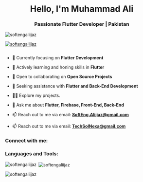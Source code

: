 <h1 align="center">Hello, I'm Muhammad Ali</h1>
<h3 align="center">Passionate Flutter Developer | Pakistan</h3>

<p align="left"> <img src="https://komarev.com/ghpvc/?username=softengaliijaz&label=Profile%20views&color=0e75b6&style=flat" alt="softengaliijaz" /> </p>

<p align="left"> <a href="https://github.com/ryo-ma/github-profile-trophy"><img src="https://github-profile-trophy.vercel.app/?username=softengaliijaz" alt="softengaliijaz" /></a> </p>

<p align="left"> <a href="https://twitter.com/" target="blank"><img src="https://img.shields.io/twitter/follow/?logo=twitter&style=for-the-badge" alt="" /></a> </p>

- 🔭 Currently focusing on **Flutter Development**

- 🌱 Actively learning and honing skills in **Flutter**

- 👯 Open to collaborating on **Open Source Projects**

- 🤝 Seeking assistance with **Flutter and Back-End Development**

- 👨‍💻 Explore my projects.

- 💬 Ask me about **Flutter, Firebase, Front-End, Back-End**

- 📫 Reach out to me via email: **SoftEng.Aliijaz@gmail.com**

- 📫 Reach out to me via email: **TechSolNexa@gmail.com**

<h3 align="left">Connect with me:</h3>
<p align="left"></p>

<h3 align="left">Languages and Tools:</h3>
<p align="left"> </p>

<p><img align="left" src="https://github-readme-stats.vercel.app/api/top-langs?username=softengaliijaz&show_icons=true&locale=en&layout=compact" alt="softengaliijaz" /></p>

<p>&nbsp;<img align="center" src="https://github-readme-stats.vercel.app/api?username=softengaliijaz&show_icons=true&locale=en" alt="softengaliijaz" /></p>

<p><img align="center" src="https://github-readme-streak-stats.herokuapp.com/?user=softengaliijaz&" alt="softengaliijaz" /></p>
